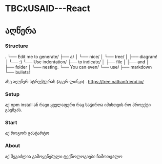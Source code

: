 # TBCxUSAID---React

# აღწერა

### Structure

.
└── Edit me to generate/
├── a/
│ └── nice/
│ └── tree/
│ ├── diagram!
│ └── :)
└── Use indentation/
├── to indicate/
│ ├── file
│ ├── and
│ ├── folder
│ └── nesting.
└── You can even/
└── use/
├── markdown
└── bullets!

ასე აღუწერ სტრუქტურას (აგერ ლინკი) .
https://tree.nathanfriend.io/

### Setup

აქ npm install ან რავი ყველაფერი რაც საჭიროა იმისთვის რო პროექტი გაეშვას.

### Start

აქ როგორ გასტარტო

### About

აქ შეგიძლია გამოყენებული ტექნოლოგიები ჩამოთვალო

